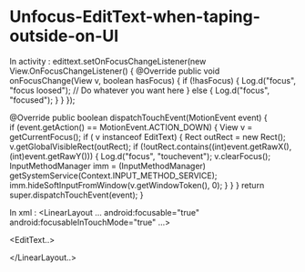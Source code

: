 # Unfocus-EditText-when-taping-outside-on-UI

In activity : 
edittext.setOnFocusChangeListener(new View.OnFocusChangeListener() { 
            @Override 
            public void onFocusChange(View v, boolean hasFocus) { 
                if (!hasFocus) { 
                    Log.d("focus", "focus loosed"); 
                    // Do whatever you want here 
                } else { 
                    Log.d("focus", "focused"); 
                } 
            } 
        }); 


@Override 
public boolean dispatchTouchEvent(MotionEvent event) {  
        if (event.getAction() == MotionEvent.ACTION_DOWN) { 
            View v = getCurrentFocus(); 
            if ( v instanceof EditText) { 
                Rect outRect = new Rect(); 
                v.getGlobalVisibleRect(outRect); 
                if (!outRect.contains((int)event.getRawX(), (int)event.getRawY())) { 
                    Log.d("focus", "touchevent"); 
                    v.clearFocus(); 
                    InputMethodManager imm = (InputMethodManager) getSystemService(Context.INPUT_METHOD_SERVICE); 
                    imm.hideSoftInputFromWindow(v.getWindowToken(), 0); 
                } 
            } 
        } 
        return super.dispatchTouchEvent(event); 
} 
 
In xml : 
<LinearLayout ... 
android:focusable="true" 
android:focusableInTouchMode="true" 
...> 
 
  <EditText..></EditText> 
   
</LinearLayout..> 
